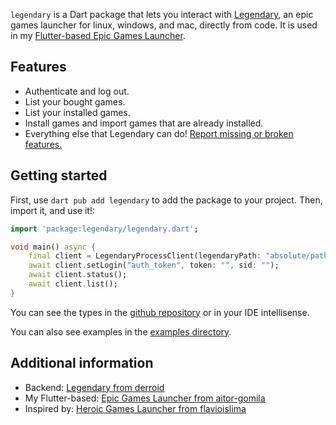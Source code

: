 `legendary` is a Dart package that lets you interact with [Legendary](https://github.com/derrod/legendary), an epic games launcher for linux, windows, and mac, directly from code. It is used in my [Flutter-based Epic Games Launcher](https://github.com/aitor-gomila/flutter-epic-games-launcher).

## Features

- Authenticate and log out.
- List your bought games.
- List your installed games.
- Install games and import games that are already installed.
- Everything else that Legendary can do! [Report missing or broken features.](https://github.com/aitor-gomila/legendary-dart/issues/new)

## Getting started

First, use `dart pub add legendary` to add the package to your project. Then, import it, and use it!:

```dart
import 'package:legendary/legendary.dart';

void main() async {
    final client = LegendaryProcessClient(legendaryPath: "absolute/path/to/legendary.exe");
    await client.setLogin("auth_token", token: "", sid: "");
    await client.status();
    await client.list();
}
```

You can see the types in the [github repository](https://github.com/aitor-gomila/legendary-dart) or in your IDE intellisense.

You can also see examples in the [examples directory](https://github.com/aitor-gomila/legendary-dart/tree/main/examples).

## Additional information

- Backend: [Legendary from derroid](https://github.com/derroid/legendary)
- My Flutter-based: [Epic Games Launcher from aitor-gomila](https://github.com/aitor-gomila/flutter-epic-games-launcher)
- Inspired by: [Heroic Games Launcher from flavioislima](https://github.com/Heroic-Games-Launcher/HeroicGamesLauncher)